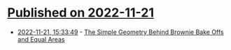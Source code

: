 # [Published on 2022-11-21](index.md)

* [2022-11-21, 15:33:49](https://news.ycombinator.com/item?id=33693689) - [The Simple Geometry Behind Brownie Bake Offs and Equal Areas](https://www.quantamagazine.org/simple-geometry-shows-when-two-shapes-are-equal-20221121/)
